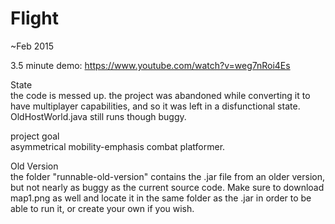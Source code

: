 # Flight

~Feb 2015

3.5 minute demo: https://www.youtube.com/watch?v=weg7nRoi4Es

State  
the code is messed up. the project was abandoned while converting it to have multiplayer capabilities, and so it was left in a disfunctional state. OldHostWorld.java still runs though buggy.


project goal  
asymmetrical mobility-emphasis combat platformer.

Old Version  
the folder "runnable-old-version" contains the .jar file from an older version, but not nearly as buggy as the current source code. Make sure to download map1.png as well and locate it in the same folder as the .jar in order to be able to run it, or create your own if you wish.
